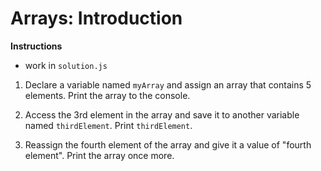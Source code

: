 # Arrays: Introduction

**Instructions**
- work in `solution.js`

1. Declare a variable named `myArray` and assign an array that contains 5 elements. Print the array to the console.

2. Access the 3rd element in the array and save it to another variable named `thirdElement`. Print `thirdElement`. 

3. Reassign the fourth element of the array and give it a value of "fourth element". Print the array once more.